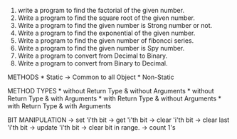 1) write a program to find the factorial of the given number.
2) Write a program to find the square root of the given number.
3) Write a program to find the given number is Strong number or not.
4) Write a program to find the exponential of the given number.
5) Write a program to find the given number of fiboncci series.
6) Write a program to find the given number is Spy number.
7) Write a program to convert from Decimal to Binary.
8) Write a program to convert from Binary to Decimal.


METHODS
    * Static        -> Common to all Object
    * Non-Static

METHOD TYPES
    * without Return Type & without Arguments
    * without Return Type & with Arguments
    * with Return Type & without Arguments
    * with Return Type & with Arguments


BIT MANIPULATION
-> set 'i'th bit
-> get 'i'th bit
-> clear 'i'th bit
-> clear last 'i'th bit
-> update 'i'th bit
-> clear bit in range.
-> count 1's